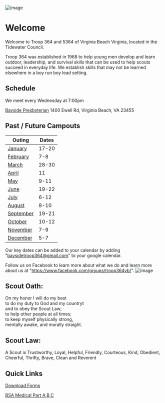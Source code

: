 ![image](https://github.com/user-attachments/assets/6922a86f-5333-4dd1-955d-212e5f1cb6f5)



# Welcome
Welcome to Troop 364 and 5364 of Virginia Beach Virginia, located in the Tidewater Council.

Troop 364 was established in 1968 to help young men develop and learn outdoor, leadership, and survival skills that can be used to help scouts succeed in everyday life. We establish skills that may not be learned elsewhere in a boy run boy lead setting.


## Schedule
We meet every Wednesday at 7:00pm 

[Bayside Presbyterian](https://www.baysidepresby.org) 1400 Ewell Rd, Virginia Beach, VA 23455

## Past / Future Campouts

|Outing   |Dates|
|------   |-----|
|[January](./campouts/January-Outing.md)  |17-20|
|[February](./campouts/February-Outing.md) |7-8|
|[March](./campouts/March-Outing.md)|28-30|
|[April](./campouts/April-Outing.md)|11|
|[May](./campouts/May-Outing.md)|9-11|
|[June](./campouts/June-Outing.md)|19-22|
|[July](./campouts/July-Outing-(Summer-Camp).md)|6-12|
|[August](./campouts/August-Outing.md)|8-10|
|[September](./campouts/September-Outing.md)|19-21|
|[October](./campouts/October-Outing.md)|10-12|
|[November](./campouts/November-Outing.md)|7-9|
|[December](./campouts/December-Outing.md)|5-7|

Our key dates can be added to your calendar by adding "baysidetroop364@gmail.com" to your google calendar.

Follow us on Facebook to learn more about what we do and learn more about us at "https://www.facebook.com/groups/troop364vb/".
![image](https://github.com/user-attachments/assets/5d910256-5c41-41af-9c0a-d784e86b21de)




## Scout Oath:
On my honor I will do my best\
to do my duty to God and my countryt\
and to obey the Scout Law;\
to help other people at all times;\
to keep myself physically strong,\
mentally awake, and morally straight.



## Scout Law: 
A Scout is Trustworthy, Loyal, Helpful, Friendly, Courteous, Kind, Obedient, Cheerful, Thrifty, Brave, Clean and Reverent

## Quick Links

[Download Forms](https://github.com/Troop-364/T364-web/tree/main/docs/forms)

[BSA Medical Part A,B,C](https://www.scouting.org/health-and-safety/ahmr/)
